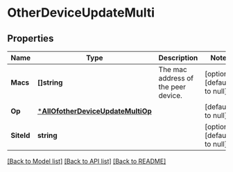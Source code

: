 # OtherDeviceUpdateMulti

## Properties
Name | Type | Description | Notes
------------ | ------------- | ------------- | -------------
**Macs** | **[]string** | The mac address of the peer device. | [optional] [default to null]
**Op** | [***AllOfotherDeviceUpdateMultiOp**](AllOfotherDeviceUpdateMultiOp.md) |  | [default to null]
**SiteId** | **string** |  | [optional] [default to null]

[[Back to Model list]](../README.md#documentation-for-models) [[Back to API list]](../README.md#documentation-for-api-endpoints) [[Back to README]](../README.md)

